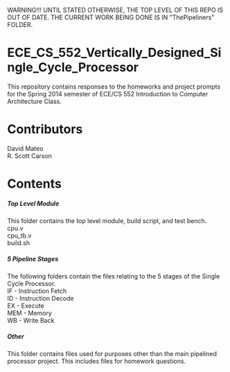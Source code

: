 WARNING!!! UNTIL STATED OTHERWISE, THE TOP LEVEL OF THIS REPO IS OUT OF DATE.  THE CURRENT WORK BEING DONE IS IN "ThePipeliners" FOLDER.


<h1>ECE_CS_552_Vertically_Designed_Single_Cycle_Processor</h1>
  
  This repository contains responses to the homeworks and project prompts for the Spring 2014 semester of ECE/CS 552        Introduction to Computer Architecture Class.  
  
<h1>Contributors</h1>

  David Mateo<br>
  R. Scott Carson
  
<h1>Contents</h1>

<h5>Top Level Module</h5>
This folder contains the top level module, build script, and test bench.<br>
cpu.v<br>
cpu_tb.v<br>
build.sh<br>

<h5>5 Pipeline Stages</h5>
The following folders contain the files relating to the 5 stages of the Single Cycle Processor.<br>
IF - Instruction Fetch<br>
ID - Instruction Decode<br>
EX - Execute<br>
MEM - Memory<br>
WB - Write Back<br>

<h5>Other</h5>
This folder contains files used for purposes other than the main pipelined processor project.  This includes files for homework questions.



